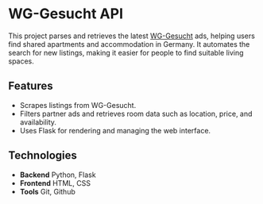 # WG-Gesucht API

This project parses and retrieves the latest [WG-Gesucht](https://www.wg-gesucht.de/) ads, helping users find shared apartments and accommodation in Germany. It automates the search for new listings, making it easier for people to find suitable living spaces.

## Features

- Scrapes listings from WG-Gesucht.
- Filters partner ads and retrieves room data such as location, price, and availability.
- Uses Flask for rendering and managing the web interface.

## Technologies

- **Backend** Python, Flask
- **Frontend** HTML, CSS
- **Tools** Git, Github
